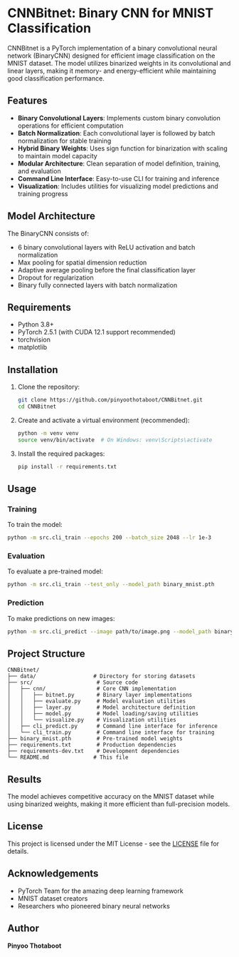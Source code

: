 # CNNBitnet: Binary CNN for MNIST Classification

CNNBitnet is a PyTorch implementation of a binary convolutional neural network (BinaryCNN) designed for efficient image classification on the MNIST dataset. The model utilizes binarized weights in its convolutional and linear layers, making it memory- and energy-efficient while maintaining good classification performance.

## Features

- **Binary Convolutional Layers**: Implements custom binary convolution operations for efficient computation
- **Batch Normalization**: Each convolutional layer is followed by batch normalization for stable training
- **Hybrid Binary Weights**: Uses sign function for binarization with scaling to maintain model capacity
- **Modular Architecture**: Clean separation of model definition, training, and evaluation
- **Command Line Interface**: Easy-to-use CLI for training and inference
- **Visualization**: Includes utilities for visualizing model predictions and training progress

## Model Architecture

The BinaryCNN consists of:
- 6 binary convolutional layers with ReLU activation and batch normalization
- Max pooling for spatial dimension reduction
- Adaptive average pooling before the final classification layer
- Dropout for regularization
- Binary fully connected layers with batch normalization

## Requirements

- Python 3.8+
- PyTorch 2.5.1 (with CUDA 12.1 support recommended)
- torchvision
- matplotlib

## Installation

1. Clone the repository:
   ```bash
   git clone https://github.com/pinyoothotaboot/CNNBitnet.git
   cd CNNBitnet
   ```

2. Create and activate a virtual environment (recommended):
   ```bash
   python -m venv venv
   source venv/bin/activate  # On Windows: venv\Scripts\activate
   ```

3. Install the required packages:
   ```bash
   pip install -r requirements.txt
   ```

## Usage

### Training

To train the model:
```bash
python -m src.cli_train --epochs 200 --batch_size 2048 --lr 1e-3
```

### Evaluation

To evaluate a pre-trained model:
```bash
python -m src.cli_train --test_only --model_path binary_mnist.pth
```

### Prediction

To make predictions on new images:
```bash
python -m src.cli_predict --image path/to/image.png --model_path binary_mnist.pth
```

## Project Structure

```
CNNBitnet/
├── data/                  # Directory for storing datasets
├── src/                    # Source code
│   ├── cnn/                # Core CNN implementation
│   │   ├── bitnet.py       # Binary layer implementations
│   │   ├── evaluate.py     # Model evaluation utilities
│   │   ├── layer.py        # Model architecture definition
│   │   ├── model.py        # Model loading/saving utilities
│   │   └── visualize.py    # Visualization utilities
│   ├── cli_predict.py      # Command line interface for inference
│   └── cli_train.py        # Command line interface for training
├── binary_mnist.pth        # Pre-trained model weights
├── requirements.txt        # Production dependencies
├── requirements-dev.txt    # Development dependencies
└── README.md              # This file
```

## Results

The model achieves competitive accuracy on the MNIST dataset while using binarized weights, making it more efficient than full-precision models.

## License

This project is licensed under the MIT License - see the [LICENSE](LICENSE) file for details.

## Acknowledgements

- PyTorch Team for the amazing deep learning framework
- MNIST dataset creators
- Researchers who pioneered binary neural networks

## Author

__Pinyoo Thotaboot__
